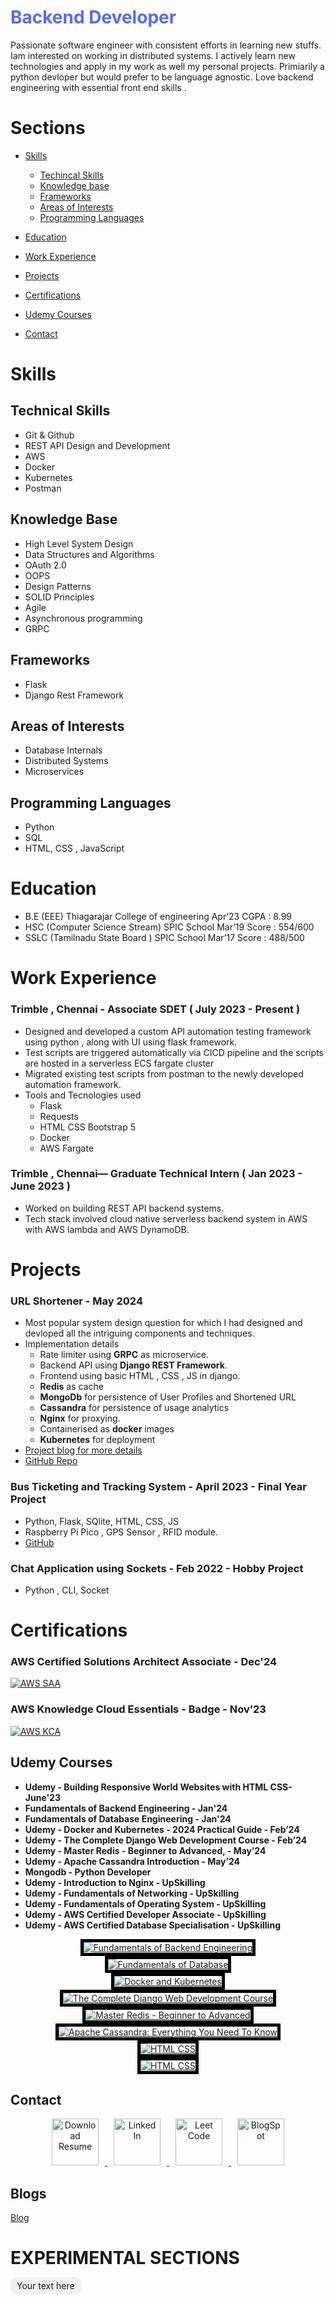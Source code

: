 <div>
<h1 style="color:#546bff"><b>Backend Developer</b></h1>
</div>


Passionate software engineer with consistent efforts in learning new stuffs. Iam interested on working in distributed systems. I actively learn new technologies and apply in my work as well my personal projects. Primiarily a python devloper but would prefer to be language agnostic. Love backend engineering with essential front end skills . 

# Sections
- [Skills](#skills)
    - [Techincal Skills](#technical-skills)
    - [Knowledge base](#knowledge-base)
    - [Frameworks](#frameworks)
    - [Areas of Interests](#areas-of-interests)
    - [Programming Languages](#programming-languages)


- [Education](#education)
- [Work Experience](#work-experience)
- [Projects](#projects)
- [Certifications](#certifications)
- [Udemy Courses](#udemy-courses)
- [Contact](#contact)


# Skills
## Technical Skills
- Git & Github
- REST API Design and Development
- AWS
- Docker
- Kubernetes 
- Postman

## Knowledge Base
- High Level System Design
- Data Structures and Algorithms
- OAuth 2.0
- OOPS
- Design Patterns
- SOLID Principles
- Agile
- Asynchronous programming
- GRPC



## Frameworks
- Flask
- Django Rest Framework



## Areas of Interests
- Database Internals
- Distributed Systems
- Microservices



## Programming Languages
- Python
- SQL
- HTML, CSS , JavaScript



# Education
- B.E  (EEE)  Thiagarajar College of engineering  Apr’23  CGPA  : 8.99 
- HSC  (Computer Science Stream) SPIC School      Mar’19  Score : 554/600
- SSLC (Tamilnadu State Board ) SPIC School       Mar’17  Score : 488/500



# Work Experience

### **Trimble , Chennai - Associate SDET ( July 2023 - Present )**
- Designed and developed a custom API automation testing framework
using python , along with UI using flask framework.
- Test scripts are triggered automatically via CICD pipeline and the
scripts are hosted in a serverless ECS fargate cluster
- Migrated existing test scripts from postman to the newly developed
automation framework.
- Tools and Tecnologies used
    - Flask
    - Requests 
    - HTML CSS Bootstrap 5
    - Docker
    - AWS Fargate

### **Trimble , Chennai— Graduate Technical Intern ( Jan 2023 - June 2023 )**
- Worked on building REST API backend systems.
- Tech stack involved cloud native serverless backend system in AWS
with AWS lambda and AWS DynamoDB.



# Projects
### **URL Shortener - May 2024**
- Most popular system design question for which I had designed and devloped all the intriguing components and techniques.
- Implementation details 
    - Rate limiter using **GRPC** as microservice.
    - Backend API using **Django REST Framework**.
    - Frontend using basic HTML , CSS , JS in django.
    - **Redis** as cache
    - **MongoDb** for persistence of User Profiles and Shortened URL
    - **Cassandra** for persistence of usage analytics
    - **Nginx** for proxying.
    - Containerised as **docker** images 
    - **Kubernetes** for deployment
- [Project blog for more details ](sections/blogs/url_shortener.md)
- [GitHub Repo]()

### **Bus Ticketing and Tracking System - April 2023 - Final Year Project**
- Python, Flask, SQlite, HTML, CSS, JS
- Raspberry Pi Pico , GPS Sensor , RFID module.
- [GitHub]()

### **Chat Application using Sockets - Feb 2022 - Hobby Project**
- Python , CLI, Socket



# Certifications
### **AWS Certified Solutions Architect Associate - Dec'24**
[![AWS SAA](assets/aws/aws-kca.png)](https://www.credly.com/badges/584d1905-4e3d-491a-8a8c-19511ff33dd7/public_url)


### **AWS Knowledge Cloud Essentials - Badge - Nov’23**
[![AWS KCA](assets/aws/aws-saa.png)](https://www.credly.com/badges/af2837e6-e61b-487b-b0a4-00f0ab3524e3/public_url)



## Udemy Courses
<!-- #### [Udemy Courses](sections/pages/udemy.md) -->
- **Udemy - Building Responsive World Websites with HTML CSS- June'23**
- **Fundamentals of Backend Engineering - Jan'24**
- **Fundamentals of Database Engineering - Jan'24**
- **Udemy - Docker and Kubernetes - 2024 Practical Guide - Feb’24**
- **Udemy - The Complete Django Web Development Course - Feb’24**
- **Udemy - Master Redis - Beginner to Advanced, - May’24**
- **Udemy - Apache Cassandra Introduction - May’24**
- **Mongodb - Python Developer**
- **Udemy - Introduction to Nginx - UpSkilling**
- **Udemy - Fundamentals of Networking - UpSkilling**
- **Udemy - Fundamentals of Operating System - UpSkilling**
- **Udemy - AWS Certified Developer Associate - UpSkilling**
- **Udemy - AWS Certified Database Specialisation - UpSkilling**



<div style="text-align: center;">
    <a href="https://www.udemy.com/certificate/UC-0567325a-2cc9-492e-adac-1119dfaebdb7/"><img src="assets/udemy/fundamentals_of_backend.jpg" alt="Fundamentals of Backend Engineering" style="border: 5px solid black;"></a>
</div>

<div style="text-align: center;">
    <a href="https://www.udemy.com/certificate/UC-198cb049-8f83-4e9b-9062-8f5d70ef5f8a/"><img src="assets/udemy/fundamentals_of_database.jpg" alt="Fundamentals of Database" style="border: 5px solid black;"></a>
</div>

<div style="text-align: center;">
    <a href="https://www.udemy.com/certificate/UC-fff58b86-8ece-4f24-9a10-5683c9552890/"><img src="assets/udemy/docker_and_kubernetes.jpg" alt="Docker and Kubernetes" style="border: 5px solid black;"></a>
</div>

<div style="text-align: center;">
    <a href="https://udemy-certificate.s3.amazonaws.com/pdf/UC-316e9a9b-1811-4483-9696-af6144a08a32.pdf"><img src="assets/udemy/django.jpg" alt="The Complete Django Web Development Course" style="border: 5px solid black;"></a>
</div>

<div style="text-align: center;">
    <a href="https://www.udemy.com/certificate/UC-d505192a-61dc-4cb0-adf3-6f6347b3400d/"><img src="assets/udemy/redis.jpg" alt="Master Redis - Beginner to Advanced" style="border: 5px solid black;"></a>
</div>

<div style="text-align: center;">
    <a href="https://www.udemy.com/certificate/UC-aedcd303-6a49-453b-a04c-fda2251f08b3/"><img src="assets/udemy/cassandra.jpg" alt="Apache Cassandra: Everything You Need To Know" style="border: 5px solid black;"></a>
</div>

<div style="text-align: center;">
    <a href="https://www.udemy.com"><img src="assets/udemy/html_and_css.jpg" alt="HTML CSS" style="border: 5px solid black;"></a>
</div>

<div style="text-align: center;">
    <a href="https://www.udemy.com"><img src="assets/udemy/html_and_css.jpg" alt="HTML CSS" style="border: 5px solid black;"></a>
</div>





## Contact 

<div style="text-align: center;">
    <a href="assets/resume/resume.pdf">
        <img src="assets/images/cv.png" alt="Download Resume" style="width: 75px; height: 75px; display: inline-block; margin: 0 10px;">
    </a>
    <a href="https://www.linkedin.com/in/mohamed-kalandar-sulaiman/">
        <img src="assets/images/linkedin.png" alt="Linked In" style="width: 75px; height: 75px; display: inline-block; margin: 0 10px;">
    </a>
    <a href="https://leetcode.com/u/Mohamed_Sulaiman/">
        <img src="assets/images/leetcode.png" alt="Leet Code" style="width: 75px; height: 75px; display: inline-block; margin: 0 10px;">
    </a>
    <a href="https://mypersonalblog-mks.blogspot.com/">
        <img src="assets/images/blogspot.png" alt="BlogSpot" style="width: 75px; height: 75px; display: inline-block; margin: 0 10px;">
    </a>
</div>



## Blogs

[Blog](blogs/blog.md)




# EXPERIMENTAL SECTIONS

<custom-tag style="background-color: #f0f0f0; border-radius: 10px; padding: 5px 10px;">Your text here</custom-tag>
